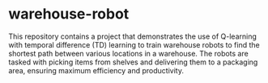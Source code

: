 # warehouse-robot
This repository contains a project that demonstrates the use of Q-learning with temporal difference (TD) learning to train warehouse robots to find the shortest path between various locations in a warehouse. The robots are tasked with picking items from shelves and delivering them to a packaging area, ensuring maximum efficiency and productivity.
